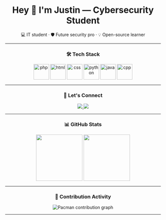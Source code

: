 <h1 align="center">Hey 👋 I'm Justin — Cybersecurity Student</h1>
<p align="center">💻 IT student · 🛡️ Future security pro · 💡 Open-source learner</p>

---

<h3 align="center">🛠 Tech Stack</h3>

<div align="center">
  <img src="https://skillicons.dev/icons?i=php" height="50" alt="php" />
  <img src="https://skillicons.dev/icons?i=html" height="50" alt="html" />
  <img src="https://skillicons.dev/icons?i=css" height="50" alt="css" />
  <img src="https://skillicons.dev/icons?i=py" height="50" alt="python" />
  <img src="https://skillicons.dev/icons?i=java" height="50" alt="java" />
  <img src="https://skillicons.dev/icons?i=cpp" height="50" alt="cpp" />
</div>

---

<h3 align="center">🔗 Let's Connect</h3>

<div align="center">
  <a href="https://linkedin.com/in/earl-justin-camama-27a7b5240/" target="_blank">
    <img src="https://img.shields.io/badge/LinkedIn-blue?logo=linkedin&logoColor=white&style=for-the-badge" />
  </a>
  <a href="https://github.com/orljorstin" target="_blank">
    <img src="https://img.shields.io/badge/GitHub-black?logo=github&logoColor=white&style=for-the-badge" />
  </a>
</div>

---

<h3 align="center">📊 GitHub Stats</h3>

<div align="center">
  <img src="https://github-readme-streak-stats.herokuapp.com/?user=orljorstin&theme=dracula&hide_border=true" height="150" />
  <img src="https://github-profile-trophy.vercel.app/?username=orljorstin&theme=dracula&no-frame=true&row=1&column=6" height="150" />
</div>

---

<h3 align="center">🌱 Contribution Activity</h3>

<div align="center">
  <picture>
    <source media="(prefers-color-scheme: dark)" srcset="https://raw.githubusercontent.com/orljorstin/orljorstin/output/pacman-dark.svg">
    <source media="(prefers-color-scheme: light)" srcset="https://raw.githubusercontent.com/orljorstin/orljorstin/output/pacman.svg">
    <img alt="Pacman contribution graph" src="https://raw.githubusercontent.com/orljorstin/orljorstin/output/pacman.svg">
  </picture>
</div>

---

